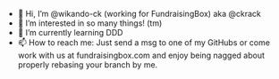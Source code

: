 - 👋 Hi, I’m @wikando-ck (working for FundraisingBox) aka @ckrack
- 👀 I’m interested in so many things! (tm)
- 🌱 I’m currently learning DDD
- 📫 How to reach me: Just send a msg to one of my GitHubs or come work with us at fundraisingbox.com and enjoy being nagged about properly rebasing your branch by me.

